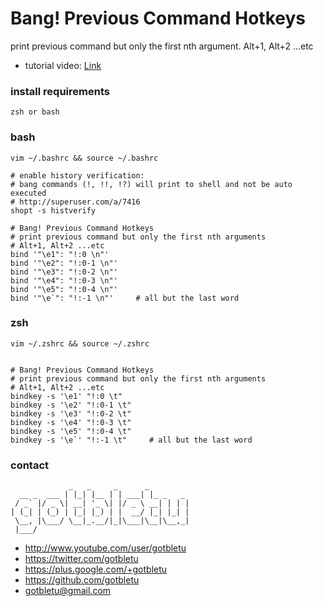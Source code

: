 # Bang! Previous Command Hotkeys
print previous command but only the first nth argument.
Alt+1, Alt+2 ...etc

* tutorial video: [Link](https://www.youtube.com/watch?v=R5fca6IUxHA)

### install requirements
    zsh or bash

### bash 
    vim ~/.bashrc && source ~/.bashrc
    
    # enable history verification:
    # bang commands (!, !!, !?) will print to shell and not be auto executed
    # http://superuser.com/a/7416
    shopt -s histverify

    # Bang! Previous Command Hotkeys
    # print previous command but only the first nth arguments
    # Alt+1, Alt+2 ...etc
    bind '"\e1": "!:0 \n"'
    bind '"\e2": "!:0-1 \n"'
    bind '"\e3": "!:0-2 \n"'
    bind '"\e4": "!:0-3 \n"'
    bind '"\e5": "!:0-4 \n"'
    bind '"\e`": "!:-1 \n"'     # all but the last word

    
### zsh 
    vim ~/.zshrc && source ~/.zshrc
    

    # Bang! Previous Command Hotkeys
    # print previous command but only the first nth arguments
    # Alt+1, Alt+2 ...etc
    bindkey -s '\e1' "!:0 \t"
    bindkey -s '\e2' "!:0-1 \t"
    bindkey -s '\e3' "!:0-2 \t"
    bindkey -s '\e4' "!:0-3 \t"
    bindkey -s '\e5' "!:0-4 \t"
    bindkey -s '\e`' "!:-1 \t"     # all but the last word
    
### contact

                 _   _     _      _         
      __ _  ___ | |_| |__ | | ___| |_ _   _ 
     / _` |/ _ \| __| '_ \| |/ _ \ __| | | |
    | (_| | (_) | |_| |_) | |  __/ |_| |_| |
     \__, |\___/ \__|_.__/|_|\___|\__|\__,_|
     |___/                                  

- http://www.youtube.com/user/gotbletu
- https://twitter.com/gotbletu
- https://plus.google.com/+gotbletu
- https://github.com/gotbletu
- gotbletu@gmail.com


